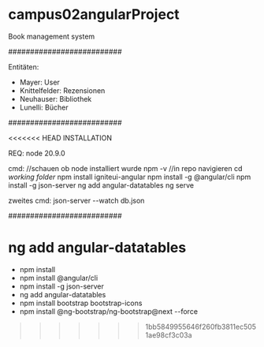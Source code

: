 # campus02angularProject
Book management system

##########################

Entitäten:

- Mayer: User
- Knittelfelder: Rezensionen
- Neuhauser: Bibliothek
- Lunelli: Bücher

##########################

<<<<<<< HEAD
INSTALLATION

REQ:
node 20.9.0

cmd:
//schauen ob node installiert wurde
npm -v
//in repo navigieren
cd *working folder*
npm install igniteui-angular
npm install -g @angular/cli
npm install -g json-server
ng add angular-datatables
ng serve

zweites cmd:
json-server --watch db.json

##########################

 

ng add angular-datatables
=======
* npm install
* npm install @angular/cli
* npm install -g json-server
* ng add angular-datatables
* npm install bootstrap bootstrap-icons
* npm install @ng-bootstrap/ng-bootstrap@next --force
>>>>>>> 1bb5849955646f260fb3811ec5051ae98cf3c03a

